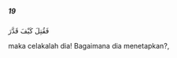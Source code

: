 ##### 19

<span class="ayah">فَقُتِلَ كَيْفَ قَدَّرَ</span>

<span class="ayah_translation">maka celakalah dia! Bagaimana dia menetapkan?,</span>
